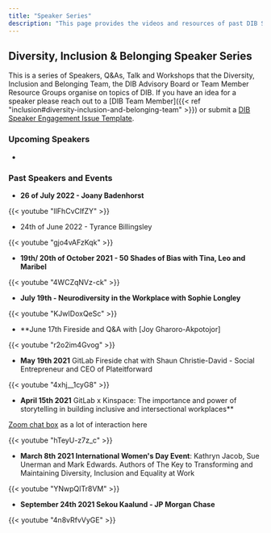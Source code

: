 ```yaml
---
title: "Speaker Series"
description: "This page provides the videos and resources of past DIB Speaker Series events and an active list of upcoming DIB Speaker Series talks"
---
```


## Diversity, Inclusion & Belonging Speaker Series

This is a series of Speakers, Q&As, Talk and Workshops that the Diversity, Inclusion and Belonging Team, the DIB Advisory Board or Team Member Resource Groups organise on topics of DIB. If you have an idea for a speaker please reach out to a [DIB Team Member]({{< ref "inclusion#diversity-inclusion-and-belonging-team" >}}) or submit a [DIB Speaker Engagement Issue Template](https://gitlab.com/gitlab-com/people-group/dib-diversity-inclusion-and-belonging/diversity-and-inclusion/-/issues/new#).

### Upcoming Speakers

-

### Past Speakers and Events

- **26 of July 2022 - Joany Badenhorst**

{{< youtube "lIFhCvCIfZY" >}}

- 24th of June 2022 - Tyrance Billingsley

{{< youtube "gjo4vAFzKqk" >}}


- **19th/ 20th of October 2021 - 50 Shades of Bias with Tina, Leo and Maribel**

{{< youtube "4WCZqNVz-ck" >}}

- **July 19th - Neurodiversity in the Workplace with Sophie Longley**

{{< youtube "KJwIDoxQeSc" >}}


- **June 17th Fireside and Q&A with [Joy Gharoro-Akpotojor]

{{< youtube "r2o2im4Gvog" >}}

- **May 19th 2021** GitLab Fireside chat with Shaun Christie-David - Social Entrepreneur and CEO of Plateitforward

{{< youtube "4xhj__1cyG8" >}}

- **April 15th 2021** GitLab x Kinspace: The importance and power of storytelling in building inclusive and intersectional workplaces**

[Zoom chat box](https://docs.google.com/document/d/1HPDZn1xx2ilTiyU3vdk0bAQQHYud9FTToeRNefPA_MQ/edit) as a lot of interaction here

{{< youtube "hTeyU-z7z_c" >}}


- **March 8th 2021 International Women's Day Event**: Kathryn Jacob, Sue Unerman and Mark Edwards. Authors of The Key to Transforming and Maintaining Diversity, Inclusion and Equality at Work

{{< youtube "YNwpQITr8VM" >}}

- **September 24th 2021 Sekou Kaalund - JP Morgan Chase**

{{< youtube "4n8vRfvVyGE" >}}
